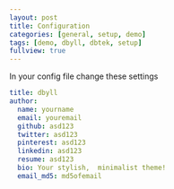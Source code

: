 ```yaml
---
layout: post
title: Configuration
categories: [general, setup, demo]
tags: [demo, dbyll, dbtek, setup]
fullview: true
---
```


In your config file change these settings
```yaml
title: dbyll
author:
  name: yourname
  email: youremail
  github: asd123
  twitter: asd123
  pinterest: asd123
  linkedin: asd123
  resume: asd123
  bio: Your stylish,  minimalist theme!
  email_md5: md5ofemail
```